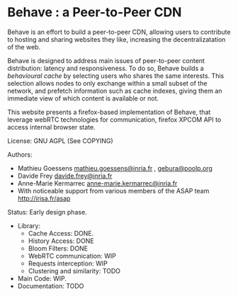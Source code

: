 Behave : a Peer-to-Peer CDN
============================

Behave is an effort to build a peer-to-peer CDN, allowing users to contribute to hosting and sharing websites they like, increasing the decentralizatation of the web.

Behave is designed to address main issues of peer-to-peer content distribution: latency and responsiveness. 
To do so, Behave builds a _behavioural cache_ by selecting users who shares the same interests. This selection allows nodes to only exchange within a small subset of the network, and prefetch information such as cache indexes, giving them an immediate view of which content is available or not.

This website presents a firefox-based implementation of Behave, that leverage webRTC technologies for communication, firefox XPCOM API to access internal browser state.

License: GNU AGPL (See COPYING)

Authors: 
* Mathieu Goessens <mathieu.goessens@inria.fr> , <gebura@poolp.org>
* Davide Frey <davide.frey@inria.fr>
* Anne-Marie Kermarrec <anne-marie.kermarrec@inria.fr>
* With noticeable support from various members of the ASAP team <http://irisa.fr/asap>

Status: Early design phase.
* Library:
	* Cache Access: DONE.
	* History Access: DONE
	* Bloom Filters: DONE
	* WebRTC communication: WIP
	* Requests interception: WIP
	* Clustering and similarity: TODO
* Main Code: WIP.
* Documentation: TODO

